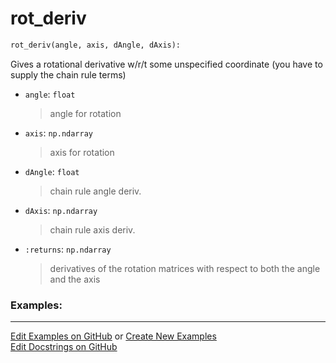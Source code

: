 # <a id="McUtils.Numputils.AnalyticDerivs.rot_deriv">rot_deriv</a>

```python
rot_deriv(angle, axis, dAngle, dAxis): 
```
Gives a rotational derivative w/r/t some unspecified coordinate
    (you have to supply the chain rule terms)
- `angle`: `float`
    >angle for rotation
- `axis`: `np.ndarray`
    >axis for rotation
- `dAngle`: `float`
    >chain rule angle deriv.
- `dAxis`: `np.ndarray`
    >chain rule axis deriv.
- `:returns`: `np.ndarray`
    >derivatives of the rotation matrices with respect to both the angle and the axis 

### Examples: 


___

[Edit Examples on GitHub](https://github.com/McCoyGroup/References/edit/gh-pages/Documentation/examples/McUtils/Numputils/AnalyticDerivs/rot_deriv.md) or 
[Create New Examples](https://github.com/McCoyGroup/References/new/gh-pages/?filename=Documentation/examples/McUtils/Numputils/AnalyticDerivs/rot_deriv.md) <br/>
[Edit Docstrings on GitHub](https://github.com/McCoyGroup/McUtils/edit/master/Numputils/AnalyticDerivs.py?message=Update%20Docs)